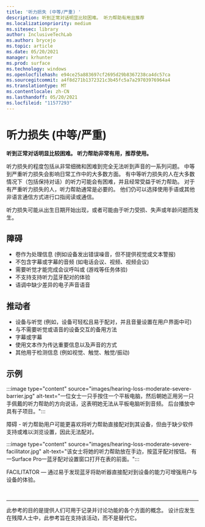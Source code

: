 ```yaml
---
title: '听力损失 (中等/严重) '
description: 听到正常对话明显比较困难。 听力帮助有用且推荐
ms.localizationpriority: medium
ms.sitesec: library
author: InclusiveTechLab
ms.author: brycejo
ms.topic: article
ms.date: 05/20/2021
manager: krhunter
ms.prod: surface
ms.technology: windows
ms.openlocfilehash: e94ce25a883697cf2695d29b8367238ca4dc57ca
ms.sourcegitcommit: a4f8d271b1372321c3b45fc5a7a29703976964a4
ms.translationtype: MT
ms.contentlocale: zh-CN
ms.lasthandoff: 05/20/2021
ms.locfileid: "11577293"
---
```

# <a name="hearing-loss-moderatesevere"></a>听力损失 (中等/严重) 

**听到正常对话明显比较困难。 听力帮助非常有用，推荐使用。**

听力损失的程度包括从非常细微和困难到完全无法听到声音的一系列问题。 中等到严重听力损失会影响日常工作中的大多数方面。 有中等听力损失的人在大多数情况下（包括保持对话）的听力可能会有困难，并且经常受益于听力帮助。 对于有严重听力损失的人，听力帮助通常是必要的。 他们仍可以选择使用手语或其他非语言通信方式进行口指阅读或通信。

听力损失可能从出生日期开始出现，或者可能由于听力受损、失声或年龄问题而发生。

## <a name="barriers"></a>障碍
* 卷作为处理信息 (例如设备发出错误噪音，但不提供视觉或文本警报) 
* 不包含字幕或字幕的音频 (如电话会议、视频、视频会议) 
* 需要听觉才能完成会议呼叫或 (游戏等任务体验) 
* 不支持支持听力蓝牙配对的体验
* 语调中缺少差异的电子声音语音

## <a name="facilitators"></a>推动者
* 设备与听觉 (例如，设备可轻松且易于配对，并且音量设置在用户界面中可) 
* 与不需要听觉或语音的设备交互的备用方法
* 字幕或字幕
* 使用文本作为传达重要信息以及声音的方式
* 其他用于检测信息 (例如视觉、触觉、触觉/振动) 

## <a name="examples"></a>示例

:::image type="content" source="images/hearing-loss-moderate-severe-barrier.jpg" alt-text="一位女士一只手按住一个平板电脑，然后朝她正用另一只手佩戴的听力帮助的方向说话，这表明她无法从平板电脑听到音频。 后台播放中具有子项目。":::

障碍 - 听力帮助用户可能更喜欢将听力帮助直接配对到其设备，但由于缺少软件支持或难以浏览设置，因此无法配对。 

:::image type="content" source="images/hearing-loss-moderate-severe-facilitator.jpg" alt-text="该女士将她的听力帮助放在手边，按蓝牙配对按钮。 有一Surface Pro一蓝牙配对设置窗口打开在表的前面。":::

FACILITATOR — 通过易于发现蓝牙将助听器直接配对到设备的能力可增强用户与设备的体验。 


&nbsp;

[comment]: # (Footer 语句)
___
此参考的目的是提供人们可用于记录并讨论功能的各个方面的概念。 设计应发生在残障人士中，此参考旨在支持该活动，而不是替代它。 